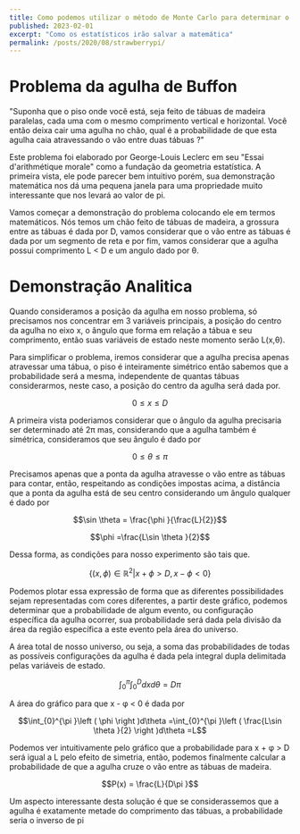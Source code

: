 ```yaml
---
title: Como podemos utilizar o método de Monte Carlo para determinar o valor de Pi
published: 2023-02-01
excerpt: "Como os estatísticos irão salvar a matemática"
permalink: /posts/2020/08/strawberrypi/ 
---
```


# Problema da agulha de Buffon

"Suponha que o piso onde você está, seja feito de tábuas de madeira paralelas, cada uma com o mesmo comprimento vertical e horizontal. Você então deixa cair uma agulha no chão, qual é a probabilidade de que esta agulha caia atravessando o vão entre duas tábuas ?"

Este problema foi elaborado por George-Louis Leclerc em seu "Essai d'arithmétique morale" como a fundação da geometria estatística. A primeira vista, ele pode parecer bem intuitivo porém, sua demonstração matemática nos dá uma pequena janela para uma propriedade muito interessante que nos levará ao valor de pi.

Vamos começar a demonstração do problema colocando ele em termos matemáticos. Nós temos um chão feito de tábuas de madeira, a grossura entre as tábuas é dada por D, vamos considerar que o vão entre as tábuas é dada por um segmento de reta e por fim, vamos considerar que a agulha possui comprimento L < D e um angulo dado por θ.

# Demonstração Analitica

Quando consideramos a posição da agulha em nosso problema, só precisamos nos concentrar em 3 variáveis principais, a posição do centro da agulha no eixo x, o ângulo que forma em relação a tábua e seu comprimento, então suas variáveis de estado neste momento serão L(x,θ). 

Para simplificar o problema, iremos considerar que a agulha precisa apenas atravessar uma tábua, o piso é inteiramente simétrico então sabemos que a probabilidade será a mesma, independente de quantas tábuas considerarmos, neste caso, a posição do centro da agulha será dada por.

$$0\leq x\leq D$$

A primeira vista poderiamos considerar que o ângulo da agulha precisaria ser determinado até 2π mas, considerando que a agulha também é simétrica, consideramos que seu ângulo é dado por

$$0\leq \theta \leq \pi $$

Precisamos apenas que a ponta da agulha atravesse o vão entre as tábuas para contar, então, respeitando as condições impostas acima, a distância que a ponta da agulha está de seu centro considerando um ângulo qualquer é dado por

$$\sin \theta  = \frac{\phi }{\frac{L}{2}}$$

$$\phi =\frac{L\sin \theta }{2}$$

Dessa forma, as condições para nosso experimento são tais que.

$$\left \{ (x,\phi  )\in \mathbb{R}^{2}|x+ \phi> D, x-\phi < 0 \right \}$$

Podemos plotar essa expressão de forma que as diferentes possibilidades sejam representadas com cores diferentes, a partir deste gráfico, podemos determinar que a probabilidade de algum evento, ou configuração específica da agulha ocorrer, sua probabilidade será dada pela divisão da área da região específica a este evento pela área do universo.

A área total de nosso universo, ou seja, a soma das probabilidades de todas as possíveis configurações da agulha é dada pela integral dupla delimitada pelas variáveis de estado.

$$\int_{0}^{\pi}\int_{0}^{D}dxd\theta  =D\pi$$

A área do gráfico para que x - φ < 0 é dada por

$$\int_{0}^{\pi }\left ( \phi  \right )d\theta =\int_{0}^{\pi }\left ( \frac{L\sin \theta }{2} \right )d\theta =L$$

Podemos ver intuitivamente pelo gráfico que a probabilidade para x + φ > D será igual a L pelo efeito de simetria, então, podemos finalmente calcular a probabilidade de que a agulha cruze o vão entre as tábuas de madeira.

$$P(x) = \frac{L}{D\pi }$$

Um aspecto interessante desta solução é que se considerassemos que a agulha é exatamente metade do comprimento das tábuas, a probabilidade seria o inverso de pi


